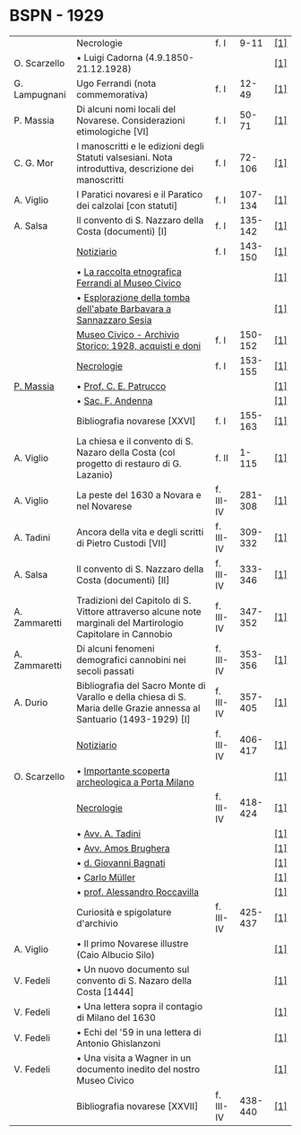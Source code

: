 # BSPN - 1929

<table>
    <tr>
        <td></td>
        <td>Necrologie</td>
        <td>f. I</td>
        <td>9-11</td>
        <td><a href="https://en.calameo.com/read/00726073583e6042eafdb">[1]</a></td>
    </tr>
    <tr>
        <td>O. Scarzello</td>
        <td>&bullet; Luigi Cadorna (4.9.1850-21.12.1928)</td>
        <td></td>
        <td></td>
        <td><a href="https://en.calameo.com/read/00726073583e6042eafdb">[1]</a></td>
    </tr>
    <tr>
        <td>G. Lampugnani</td>
        <td>Ugo Ferrandi (nota commemorativa)</td>
        <td>f. I</td>
        <td>12-49</td>
        <td><a href="https://en.calameo.com/read/00726073583e6042eafdb">[1]</a></td>
    </tr>
    <tr>
        <td>P. Massia</td>
        <td>Di alcuni nomi locali del Novarese. Considerazioni etimologiche [VI]</td>
        <td>f. I</td>
        <td>50-71</td>
        <td><a href="https://en.calameo.com/read/00726073583e6042eafdb">[1]</a></td>
    </tr>
    <tr>
        <td>C. G. Mor</td>
        <td>I manoscritti e le edizioni degli Statuti valsesiani. Nota introduttiva, descrizione dei manoscritti</td>
        <td>f. I</td>
        <td>72-106</td>
        <td><a href="https://en.calameo.com/read/00726073583e6042eafdb">[1]</a></td>
    </tr>
    <tr>
        <td>A. Viglio</td>
        <td>I Paratici novaresi e il Paratico dei calzolai [con statuti]</td>
        <td>f. I</td>
        <td>107-134</td>
        <td><a href="https://en.calameo.com/read/00726073583e6042eafdb">[1]</a></td>
    </tr>
    <tr>
        <td>A. Salsa</td>
        <td>Il convento di S. Nazzaro della Costa (documenti) [I]</td>
        <td>f. I</td>
        <td>135-142</td>
        <td><a href="https://en.calameo.com/read/00726073583e6042eafdb">[1]</a></td>
    </tr>
    <tr>
        <td></td>
        <td><a href="http://www.ssno.it/BSPNo/bspn_not29.html#291a">Notiziario</a></td>
        <td>f. I</td>
        <td>143-150</td>
        <td><a href="https://en.calameo.com/read/00726073583e6042eafdb">[1]</a></td>
    </tr>
    <tr>
        <td></td>
        <td>&bullet; <a href="http://www.ssno.it/BSPNo/bspn_not29.html#ferr">La raccolta etnografica Ferrandi al Museo
            Civico</a></td>
        <td></td>
        <td></td>
        <td><a href="https://en.calameo.com/read/00726073583e6042eafdb">[1]</a></td>
    </tr>
    <tr>
        <td></td>
        <td>&bullet; <a href="http://www.ssno.it/BSPNo/bspn_not29.html#barb">Esplorazione della tomba dell'abate
            Barbavara a Sannazzaro Sesia</a></td>
        <td></td>
        <td></td>
        <td><a href="https://en.calameo.com/read/00726073583e6042eafdb">[1]</a></td>
    </tr>
    <tr>
        <td></td>
        <td><a href="http://www.ssno.it/BSPNo/bspn_not29.html#291b">Museo Civico - Archivio Storico: 1928, acquisti e
            doni</a></td>
        <td>f. I</td>
        <td>150-152</td>
        <td><a href="https://en.calameo.com/read/00726073583e6042eafdb">[1]</a></td>
    </tr>
    <tr>
        <td></td>
        <td><a href="http://www.ssno.it/BSPNo/bspn_not29.html#291c">Necrologie</a></td>
        <td>f. I</td>
        <td>153-155</td>
        <td><a href="https://en.calameo.com/read/00726073583e6042eafdb">[1]</a></td>
    </tr>
    <tr>
        <td><a href="http://www.ssno.it/BSPNo/bspn_not29.html#patr">P. Massia</a></td>
        <td>&bullet; <a href="http://www.ssno.it/BSPNo/bspn_not29.html#patr">Prof. C. E. Patrucco</a></td>
        <td></td>
        <td></td>
        <td><a href="https://en.calameo.com/read/00726073583e6042eafdb">[1]</a></td>
    </tr>
    <tr>
        <td></td>
        <td>&bullet; <a href="http://www.ssno.it/BSPNo/bspn_not29.html#ande">Sac. F. Andenna</a></td>
        <td></td>
        <td></td>
        <td><a href="https://en.calameo.com/read/00726073583e6042eafdb">[1]</a></td>
    </tr>
    <tr>
        <td></td>
        <td>Bibliografia novarese [XXVI]</td>
        <td>f. I</td>
        <td>155-163</td>
        <td><a href="https://en.calameo.com/read/00726073583e6042eafdb">[1]</a></td>
    </tr>
    <tr>
        <td>A. Viglio</td>
        <td>La chiesa e il convento di S. Nazaro della Costa (col progetto di restauro di G. Lazanio)</td>
        <td>f. II</td>
        <td>1-115</td>
        <td><a href="https://en.calameo.com/read/007260735ba34d6706c07">[1]</a></td>
    </tr>
    <tr>
        <td>A. Viglio</td>
        <td>La peste del 1630 a Novara e nel Novarese</td>
        <td>f. III-IV</td>
        <td>281-308</td>
        <td><a href="https://en.calameo.com/read/0072607354d03b8f9efe2">[1]</a></td>
    </tr>
    <tr>
        <td>A. Tadini</td>
        <td>Ancora della vita e degli scritti di Pietro Custodi [VII]</td>
        <td>f. III-IV</td>
        <td>309-332</td>
        <td><a href="https://en.calameo.com/read/0072607354d03b8f9efe2">[1]</a></td>
    </tr>
    <tr>
        <td>A. Salsa</td>
        <td>Il convento di S. Nazzaro della Costa (documenti) [II]</td>
        <td>f. III-IV</td>
        <td>333-346</td>
        <td><a href="https://en.calameo.com/read/0072607354d03b8f9efe2">[1]</a></td>
    </tr>
    <tr>
        <td>A. Zammaretti</td>
        <td>Tradizioni del Capitolo di S. Vittore attraverso alcune note marginali del Martirologio Capitolare in
            Cannobio
        </td>
        <td>f. III-IV</td>
        <td>347-352</td>
        <td><a href="https://en.calameo.com/read/0072607354d03b8f9efe2">[1]</a></td>
    </tr>
    <tr>
        <td>A. Zammaretti</td>
        <td>Di alcuni fenomeni demografici cannobini nei secoli passati</td>
        <td>f. III-IV</td>
        <td>353-356</td>
        <td><a href="https://en.calameo.com/read/0072607354d03b8f9efe2">[1]</a></td>
    </tr>
    <tr>
        <td>A. Durio</td>
        <td>Bibliografia del Sacro Monte di Varallo e della chiesa di S. Maria delle Grazie annessa al Santuario
            (1493-1929) [I]
        </td>
        <td>f. III-IV</td>
        <td>357-405</td>
        <td><a href="https://en.calameo.com/read/0072607354d03b8f9efe2">[1]</a></td>
    </tr>
    <tr>
        <td></td>
        <td><a href="http://www.ssno.it/BSPNo/bspn_not29.html#293a">Notiziario</a></td>
        <td>f. III-IV</td>
        <td>406-417</td>
        <td><a href="https://en.calameo.com/read/0072607354d03b8f9efe2">[1]</a></td>
    </tr>
    <tr>
        <td>O. Scarzello</td>
        <td>&bullet; <a href="http://www.ssno.it/BSPNo/bspn_not29.html#pmil">Importante scoperta archeologica a Porta
            Milano</a></td>
        <td></td>
        <td></td>
        <td><a href="https://en.calameo.com/read/0072607354d03b8f9efe2">[1]</a></td>
    </tr>
    <tr>
        <td></td>
        <td><a href="http://www.ssno.it/BSPNo/bspn_not29.html#293b">Necrologie</a></td>
        <td>f. III-IV</td>
        <td>418-424</td>
        <td><a href="https://en.calameo.com/read/0072607354d03b8f9efe2">[1]</a></td>
    </tr>
    <tr>
        <td></td>
        <td>&bullet; <a href="http://www.ssno.it/BSPNo/bspn_not29.html#tadi">Avv. A. Tadini</a></td>
        <td></td>
        <td></td>
        <td><a href="https://en.calameo.com/read/0072607354d03b8f9efe2">[1]</a></td>
    </tr>
    <tr>
        <td></td>
        <td>&bullet; <a href="http://www.ssno.it/BSPNo/bspn_not29.html#brug">Avv. Amos Brughera</a></td>
        <td></td>
        <td></td>
        <td><a href="https://en.calameo.com/read/0072607354d03b8f9efe2">[1]</a></td>
    </tr>
    <tr>
        <td></td>
        <td>&bullet; <a href="http://www.ssno.it/BSPNo/bspn_not29.html#bagn">d. Giovanni Bagnati</a></td>
        <td></td>
        <td></td>
        <td><a href="https://en.calameo.com/read/0072607354d03b8f9efe2">[1]</a></td>
    </tr>
    <tr>
        <td></td>
        <td>&bullet; <a href="http://www.ssno.it/BSPNo/bspn_not29.html#mull">Carlo M&uuml;ller</a></td>
        <td></td>
        <td></td>
        <td><a href="https://en.calameo.com/read/0072607354d03b8f9efe2">[1]</a></td>
    </tr>
    <tr>
        <td></td>
        <td>&bullet; <a href="http://www.ssno.it/BSPNo/bspn_not29.html#rocc">prof. Alessandro Roccavilla</a></td>
        <td></td>
        <td></td>
        <td><a href="https://en.calameo.com/read/0072607354d03b8f9efe2">[1]</a></td>
    </tr>
    <tr>
        <td></td>
        <td>Curiosit&agrave; e spigolature d'archivio</td>
        <td>f. III-IV</td>
        <td>425-437</td>
        <td><a href="https://en.calameo.com/read/0072607354d03b8f9efe2">[1]</a></td>
    </tr>
    <tr>
        <td>A. Viglio</td>
        <td>&bullet; Il primo Novarese illustre (Caio Albucio Silo)</td>
        <td></td>
        <td></td>
        <td><a href="https://en.calameo.com/read/0072607354d03b8f9efe2">[1]</a></td>
    </tr>
    <tr>
        <td>V. Fedeli</td>
        <td>&bullet; Un nuovo documento sul convento di S. Nazaro della Costa [1444]</td>
        <td></td>
        <td></td>
        <td><a href="https://en.calameo.com/read/0072607354d03b8f9efe2">[1]</a></td>
    </tr>
    <tr>
        <td>V. Fedeli</td>
        <td>&bullet; Una lettera sopra il contagio di Milano del 1630</td>
        <td></td>
        <td></td>
        <td><a href="https://en.calameo.com/read/0072607354d03b8f9efe2">[1]</a></td>
    </tr>
    <tr>
        <td>V. Fedeli</td>
        <td>&bullet; Echi del '59 in una lettera di Antonio Ghislanzoni</td>
        <td></td>
        <td></td>
        <td><a href="https://en.calameo.com/read/0072607354d03b8f9efe2">[1]</a></td>
    </tr>
    <tr>
        <td>V. Fedeli</td>
        <td>&bullet; Una visita a Wagner in un documento inedito del nostro Museo Civico</td>
        <td></td>
        <td></td>
        <td><a href="https://en.calameo.com/read/0072607354d03b8f9efe2">[1]</a></td>
    </tr>
    <tr>
        <td></td>
        <td>Bibliografia novarese [XXVII]</td>
        <td>f. III-IV</td>
        <td>438-440</td>
        <td><a href="https://en.calameo.com/read/0072607354d03b8f9efe2">[1]</a></td>
    </tr>
</table>